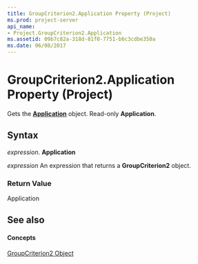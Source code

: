 ```yaml
---
title: GroupCriterion2.Application Property (Project)
ms.prod: project-server
api_name:
- Project.GroupCriterion2.Application
ms.assetid: 09b7c82a-318d-81f0-7751-b6c3cdbe350a
ms.date: 06/08/2017
---
```



# GroupCriterion2.Application Property (Project)

Gets the  **[Application](Project.Application.md)** object. Read-only **Application**.


## Syntax

 _expression_. **Application**

 _expression_ An expression that returns a **GroupCriterion2** object.


### Return Value

Application


## See also


#### Concepts


[GroupCriterion2 Object](Project.GroupCriterion2.md)

